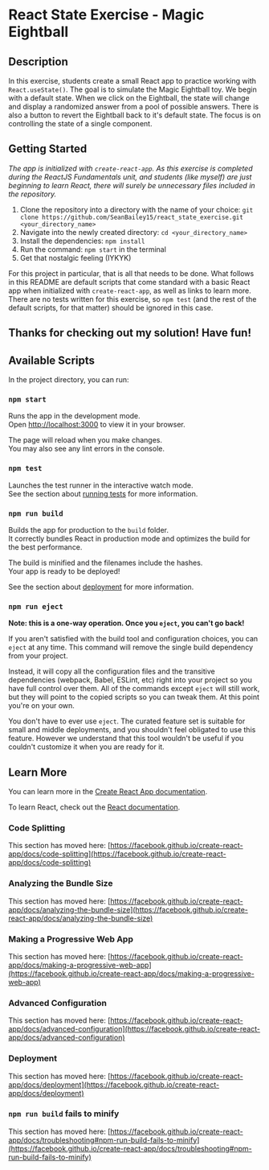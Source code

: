 # React State Exercise - Magic Eightball

## Description  

In this exercise, students create a small React app to practice working with `React.useState()`. The goal is to simulate the Magic Eightball toy. We begin with a default state. When we click on the Eightball, the state will change and display a randomized answer from a pool of possible answers. There is also a button to revert the Eightball back to it's default state. The focus is on controlling the state of a single component.

## Getting Started  

*The app is initialized with `create-react-app`. As this exercise is completed during the ReactJS Fundamentals unit, and students (like myself) are just beginning to learn React, there will surely be unnecessary files included in the repository.*  

1. Clone the repository into a directory with the name of your choice: `git clone https://github.com/SeanBailey15/react_state_exercise.git <your_directory_name>`
2. Navigate into the newly created directory: `cd <your_directory_name>`
3. Install the dependencies: `npm install`
4. Run the command: `npm start` in the terminal
5. Get that nostalgic feeling (IYKYK)

For this project in particular, that is all that needs to be done. What follows in this README are default scripts that come standard with a basic React app when initialized with `create-react-app`, as well as links to learn more. There are no tests written for this exercise, so `npm test` (and the rest of the default scripts, for that matter) should be ignored in this case.  

## Thanks for checking out my solution! Have fun!

## Available Scripts

In the project directory, you can run:

### `npm start`

Runs the app in the development mode.\
Open [http://localhost:3000](http://localhost:3000) to view it in your browser.

The page will reload when you make changes.\
You may also see any lint errors in the console.

### `npm test`

Launches the test runner in the interactive watch mode.\
See the section about [running tests](https://facebook.github.io/create-react-app/docs/running-tests) for more information.

### `npm run build`

Builds the app for production to the `build` folder.\
It correctly bundles React in production mode and optimizes the build for the best performance.

The build is minified and the filenames include the hashes.\
Your app is ready to be deployed!

See the section about [deployment](https://facebook.github.io/create-react-app/docs/deployment) for more information.

### `npm run eject`

**Note: this is a one-way operation. Once you `eject`, you can't go back!**

If you aren't satisfied with the build tool and configuration choices, you can `eject` at any time. This command will remove the single build dependency from your project.

Instead, it will copy all the configuration files and the transitive dependencies (webpack, Babel, ESLint, etc) right into your project so you have full control over them. All of the commands except `eject` will still work, but they will point to the copied scripts so you can tweak them. At this point you're on your own.

You don't have to ever use `eject`. The curated feature set is suitable for small and middle deployments, and you shouldn't feel obligated to use this feature. However we understand that this tool wouldn't be useful if you couldn't customize it when you are ready for it.

## Learn More

You can learn more in the [Create React App documentation](https://facebook.github.io/create-react-app/docs/getting-started).

To learn React, check out the [React documentation](https://reactjs.org/).

### Code Splitting

This section has moved here: [https://facebook.github.io/create-react-app/docs/code-splitting](https://facebook.github.io/create-react-app/docs/code-splitting)

### Analyzing the Bundle Size

This section has moved here: [https://facebook.github.io/create-react-app/docs/analyzing-the-bundle-size](https://facebook.github.io/create-react-app/docs/analyzing-the-bundle-size)

### Making a Progressive Web App

This section has moved here: [https://facebook.github.io/create-react-app/docs/making-a-progressive-web-app](https://facebook.github.io/create-react-app/docs/making-a-progressive-web-app)

### Advanced Configuration

This section has moved here: [https://facebook.github.io/create-react-app/docs/advanced-configuration](https://facebook.github.io/create-react-app/docs/advanced-configuration)

### Deployment

This section has moved here: [https://facebook.github.io/create-react-app/docs/deployment](https://facebook.github.io/create-react-app/docs/deployment)

### `npm run build` fails to minify

This section has moved here: [https://facebook.github.io/create-react-app/docs/troubleshooting#npm-run-build-fails-to-minify](https://facebook.github.io/create-react-app/docs/troubleshooting#npm-run-build-fails-to-minify)
